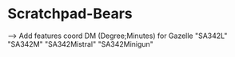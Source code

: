 # Scratchpad-Bears

--> Add features coord DM (Degree;Minutes) for Gazelle
  "SA342L" "SA342M" "SA342Mistral" "SA342Minigun" 
